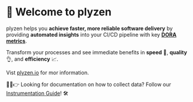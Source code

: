 # 👋 Welcome to plyzen

plyzen helps you **achieve faster, more reliable software delivery** by providing **automated insights** into your CI/CD pipeline with key **[DORA metrics](https://dora.dev/guides/dora-metrics-four-keys/)**.

Transform your processes and see immediate benefits in **speed** 🚀, **quality** 👌, and **efficiency** 📈.

Vist [plyzen.io](https://plyzen.io) for mor information.

👨‍💻👉 Looking for documentation on how to collect data? Follow our [Instrumentation Guide](https://github.com/plyzen/plyzen-instrumentation-guide)! 🛠️
